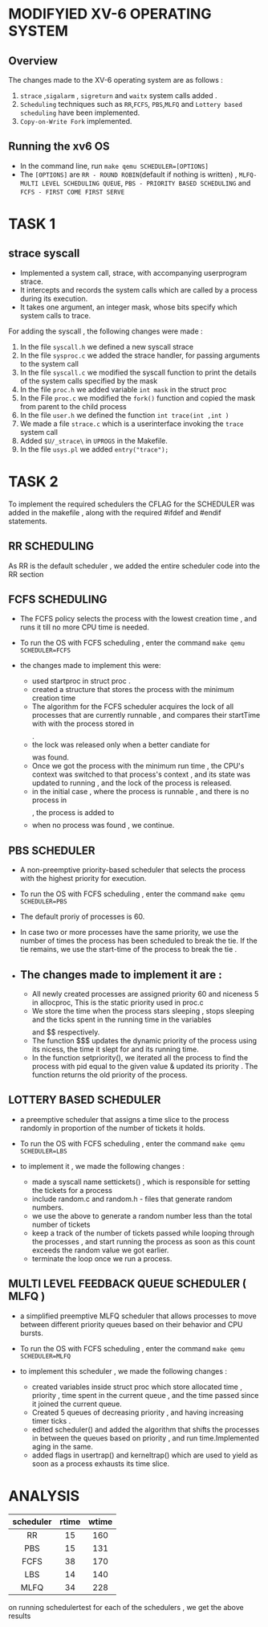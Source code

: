 # MODIFYIED XV-6 OPERATING SYSTEM


## Overview

The changes made to the XV-6 operating system are as follows :

1. `strace` ,`sigalarm` , `sigreturn` and `waitx` system calls added .
2. `Scheduling` techniques such as `RR`,`FCFS`, `PBS`,`MLFQ` and `Lottery based scheduling` have  been implemented.
3. `Copy-on-Write Fork` implemented.

## Running the xv6 OS

- In the command line, run `make qemu SCHEDULER=[OPTIONS]`
- The `[OPTIONS]` are `RR - ROUND ROBIN`(default if nothing is written) , `MLFQ-MULTI LEVEL SCHEDULING QUEUE`, `PBS - PRIORITY BASED SCHEDULING` and `FCFS - FIRST COME FIRST SERVE`


# TASK 1

## strace syscall

- Implemented a system call, strace, with accompanying userprogram strace.
- It intercepts and records the system calls which are called by a process during its execution.
- It takes one argument, an integer mask, whose bits specify which system calls to trace.

For adding the syscall , the following changes were made :
1. In the file `syscall.h` we  defined a new syscall strace
2. In the file `sysproc.c` we added the strace handler, for passing arguments to the system call
3. In the file `syscall.c` we  modified the syscall function to print the details of the system calls specified by the mask
5. In the file  `proc.h`  we added variable `int mask` in the struct proc
6. In the File `proc.c` we modified the `fork()` function and copied the mask from parent to the child process
7. In the file `user.h`  we defined the function `int trace(int ,int )`
8. We made a  file `strace.c` which is a  userinterface invoking the `trace` system call
9. Added `$U/_strace\` in `UPROGS` in the Makefile.
10.  In the file `usys.pl` we added `entry("trace");`



# TASK 2

To implement the required schedulers the CFLAG for the SCHEDULER was added in the makefile , along with the required #ifdef and #endif statements.

## RR SCHEDULING
As RR is the default scheduler , we added the entire scheduler code into the RR section


## FCFS SCHEDULING

- The FCFS policy selects the process with the lowest creation time , and runs it till no more CPU time is needed.
- To run the OS with FCFS scheduling , enter the command `make qemu SCHEDULER=FCFS`

- the changes made to implement this were:
     - used startproc in struct proc .
     - created a structure  that stores the process with the minimum creation time
     - The algorithm for the FCFS scheduler acquires the lock of all  processes that are currently runnable , and compares their startTime  with with the process stored in $$$$ .
     - the lock was released only when a better candiate for $$$$ was found.
     - Once we got the process with the minimum run time , the CPU's context was switched to that process's context , and its state was updated to running , and the lock of the process  is released.
     - in the initial case , where the process is runnable , and there is no process in $$$$ , the process is added to $$$$
     - when no process was found , we continue.

## PBS SCHEDULER
- A non-preemptive priority-based scheduler that selects the process with the highest priority for execution.
- To run the OS with FCFS scheduling , enter the command `make qemu SCHEDULER=PBS`

- The default proriy of processes is 60.
- In case two or more processes have the same priority, we use the number of times the process has been scheduled to break the tie. If the tie remains, we use the start-time of the process to break the tie .
- The changes made to implement it are :
  -
  - All newly created processes are assigned priority 60 and niceness 5 in allocproc, This is the static priority used in proc.c
  - We store the time when the process stars sleeping , stops sleeping and the ticks spent in the running time in the variables $$ $$ and $$ respectively.
  - The function $$$ updates the dynamic priority of the process using its nicess, the time it slept for and its running time.
  - In the function setpriority(), we iterated all the process to find the process with pid equal to the given value & updated its priority . The function returns the old priority of the process.


## LOTTERY BASED SCHEDULER

- a preemptive scheduler that assigns a time slice to the process randomly in proportion of the number of tickets it holds.
- To run the OS with FCFS scheduling , enter the command `make qemu SCHEDULER=LBS`

- to implement it , we made the following changes : 
  - made a  syscall name settickets() , 
  which is responsible for setting the tickets for a process
  - include random.c and random.h - files that generate random numbers.
  - we use the above to generate a random number less than the total number of tickets
  - keep a track of the number of tickets passed while looping through the processes , and start running the process as soon as this count exceeds the random value we got earlier.
  - terminate the loop once we run a process.

## MULTI LEVEL FEEDBACK QUEUE SCHEDULER ( MLFQ )

- a simplified preemptive MLFQ scheduler that allows processes to move between different priority queues based on their behavior and CPU bursts.
- To run the OS with FCFS scheduling , enter the command `make qemu SCHEDULER=MLFQ`

- to implement this scheduler , we made the following changes :
  - created variables inside struct proc which store allocated time , priority , time spent in the current queue , and the time passed since it joined the current queue.
  - Created 5 queues of decreasing priority , and  having increasing timer ticks .
  - edited scheduler() and added the algorithm that shifts the processes in between the queues based on priority , and run time.Implemented aging in the same.
  - added flags in usertrap() and kerneltrap() which are used to yield as soon as a process exhausts its time slice.


# ANALYSIS


| scheduler    | rtime | wtime |
| :-----------:|:-----:|:-----:|
| RR           |  15   |  160  |
| PBS          |  15   |  131  |
| FCFS         |  38   |  170  |
| LBS          |  14   |  140  |
| MLFQ         |  34   |  228  |

on running  schedulertest for each of the schedulers , we get the above results